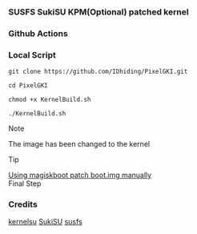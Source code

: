 ### SUSFS SukiSU KPM(Optional) patched kernel

### Github Actions

### Local Script
```
git clone https://github.com/IDhiding/PixelGKI.git
```
```
cd PixelGKI
```
```
chmod +x KernelBuild.sh
```
```
./KernelBuild.sh
```
 >[!NOTE]
>The image has been changed to the kernel

>[!TIP]
>[Using magiskboot patch boot.img manually](https://kernelsu.org/guide/installation.html#using-magiskboot-on-Android-devices)<br>Final Step

### Credits
[kernelsu](https://kernelsu.org/) [SukiSU](https://github.com/SukiSU-Ultra/SukiSU-Ultra) [susfs](https://gitlab.com/simonpunk/susfs4ksu)
